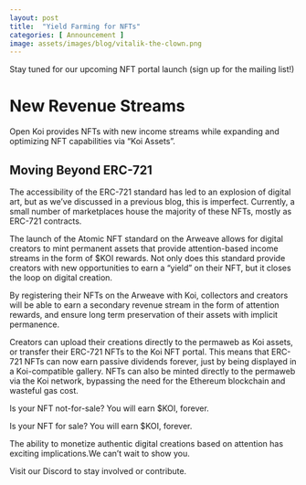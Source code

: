 ```yaml
---
layout: post
title:  "Yield Farming for NFTs"
categories: [ Announcement ]
image: assets/images/blog/vitalik-the-clown.png
---
```

Stay tuned for our upcoming NFT portal launch (sign up for the mailing list!)
# New Revenue Streams
Open Koi provides NFTs with new income streams while expanding and optimizing NFT capabilities via “Koi Assets”. 


## Moving Beyond ERC-721
The accessibility of the ERC-721 standard has led to an explosion of digital art, but as we’ve discussed in a previous blog, this is imperfect. Currently, a small number of marketplaces house the majority of these NFTs, mostly as ERC-721 contracts.

The launch of the Atomic NFT standard on the Arweave allows for digital creators to mint permanent assets that provide attention-based income streams in the form of $KOI rewards. Not only does this standard provide creators with new opportunities to earn a “yield” on their NFT, but it closes the loop on digital creation. 

By registering their NFTs on the Arweave with Koi, collectors and creators will be able to earn a secondary revenue stream in the form of attention rewards, and ensure long term preservation of their assets with implicit permanence. 

Creators can upload their creations directly to the permaweb as Koi assets, or transfer their ERC-721 NFTs to the Koi NFT portal. This means that ERC-721 NFTs can now earn passive dividends forever, just by being displayed in a Koi-compatible gallery. NFTs can also be minted directly to the permaweb via the Koi network, bypassing the need for the Ethereum blockchain and wasteful gas cost.

Is your NFT not-for-sale? You will earn $KOI, forever.

Is your NFT for sale? You will earn $KOI, forever.

The ability to monetize authentic digital creations based on attention has exciting implications.We can’t wait to show you.

Visit our Discord to stay involved or contribute.
